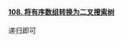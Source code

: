 #### [108. 将有序数组转换为二叉搜索树](https://leetcode-cn.com/problems/convert-sorted-array-to-binary-search-tree/)

递归即可

